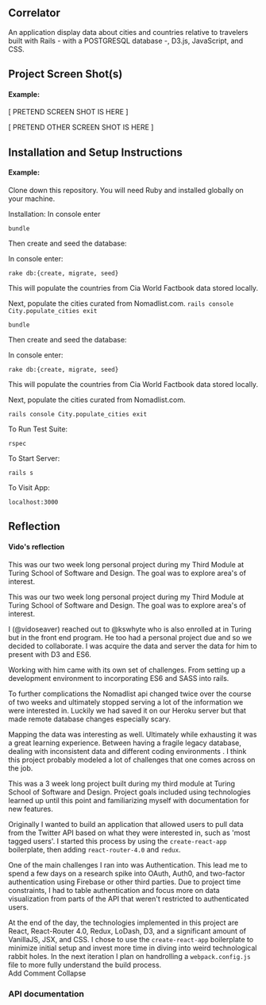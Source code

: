 ## Correlator



An application display data about cities and countries relative to travelers built with Rails - with a POSTGRESQL database -, D3.js, JavaScript, and CSS.

## Project Screen Shot(s)

#### Example:   

[ PRETEND SCREEN SHOT IS HERE ]

[ PRETEND OTHER SCREEN SHOT IS HERE ]

## Installation and Setup Instructions

#### Example:  

Clone down this repository. You will need Ruby and installed globally on your machine.  

Installation:
  In console enter

  `bundle`

Then create and seed the database:

  In console enter:

  `rake db:{create, migrate, seed}`

  This will populate the countries from Cia World Factbook data stored locally.

  Next, populate the cities curated from Nomadlist.com.
    `rails console
    City.populate_cities
    exit`


  `bundle`

Then create and seed the database:

  In console enter:

  `rake db:{create, migrate, seed}`

  This will populate the countries from Cia World Factbook data stored locally.

  Next, populate the cities curated from Nomadlist.com.

  ` rails console
    City.populate_cities
    exit `

To Run Test Suite:  

`rspec`



To Start Server:

`rails s`  

To Visit App:

`localhost:3000`  

## Reflection
#### Vido's reflection
  This was our two week long personal project during my Third Module at Turing School of Software and Design.  The goal was to explore area's of interest.  

  This was our two week long personal project during my Third Module at Turing School of Software and Design.  The goal was to explore area's of interest.  

  I (@vidoseaver) reached out to @kswhyte who is also enrolled at in Turing but in the front end program. He too had a personal project due and so we decided to collaborate. I was acquire the data and server the data for him to present with D3 and ES6.

  Working with him came with its own set of challenges. From setting up a development environment to incorporating ES6 and SASS into rails.

  To further complications the Nomadlist api changed twice over the course of two weeks and ultimately stopped serving a lot of the information we were interested in.  Luckily we had saved it on our Heroku server but that made remote database changes especially scary.

  Mapping the data was interesting as well. Ultimately while exhausting it was a great learning experience. Between having a fragile legacy database, dealing with inconsistent data and different coding environments . I think this project probably modeled a lot of challenges that one comes across on the job.


This was a 3 week long project built during my third module at Turing School of Software and Design. Project goals included using technologies learned up until this point and familiarizing myself with documentation for new features.  

Originally I wanted to build an application that allowed users to pull data from the Twitter API based on what they were interested in, such as 'most tagged users'. I started this process by using the `create-react-app` boilerplate, then adding `react-router-4.0` and `redux`.  

One of the main challenges I ran into was Authentication. This lead me to spend a few days on a research spike into OAuth, Auth0, and two-factor authentication using Firebase or other third parties. Due to project time constraints, I had to table authentication and focus more on data visualization from parts of the API that weren't restricted to authenticated users.

At the end of the day, the technologies implemented in this project are React, React-Router 4.0, Redux, LoDash, D3, and a significant amount of VanillaJS, JSX, and CSS. I chose to use the `create-react-app` boilerplate to minimize initial setup and invest more time in diving into weird technological rabbit holes. In the next iteration I plan on handrolling a `webpack.config.js` file to more fully understand the build process.  
Add Comment Collapse

### API documentation

####
